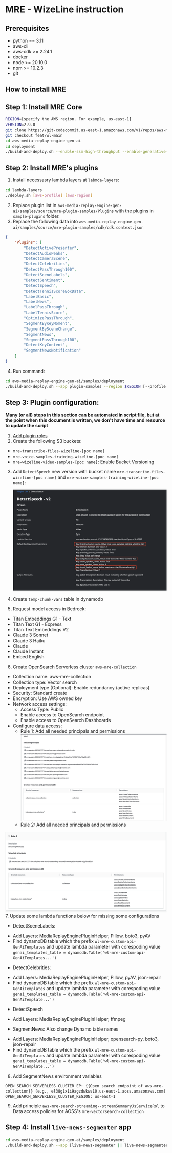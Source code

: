 # MRE - WizeLine instruction

## Prerequisites

* python == 3.11
* aws-cli
* aws-cdk >= 2.24.1
* docker
* node >= 20.10.0
* npm >= 10.2.3
* git

## How to install MRE

## Step 1: Install MRE Core

```bash
REGION=[specify the AWS region. For example, us-east-1]
VERSION=2.9.0
git clone https://git-codecommit.us-east-1.amazonaws.com/v1/repos/aws-media-replay-engine-gen-ai
git checkout feat/wl-main
cd aws-media-replay-engine-gen-ai
cd deployment
./build-and-deploy.sh --enable-ssm-high-throughput --enable-generative-ai --version $VERSION --region $REGION [--profile <aws-profile>]
```

## Step 2: Install MRE's plugins

1. Install necessasry lambda layers at `labmda-layers`:
   
```bash
cd lambda-layers
./deploy.sh [aws-profile] [aws-region]
```

2. Replace plugin list in `aws-media-replay-engine-gen-ai/samples/source/mre-plugin-samples/Plugins` with the plugins in `sample-plugins` folder.
3. Replace the following data into `aws-media-replay-engine-gen-ai/samples/source/mre-plugin-samples/cdk/cdk.context.json`

```json
{
    "Plugins": [
        "DetectActivePresenter",
        "DetectAudioPeaks",
        "DetectCameraScene",
        "DetectCelebrities",
        "DetectPassThrough100",
        "DetectSceneLabels",
        "DetectSentiment",
        "DetectSpeech",
        "DetectTennisScoreBoxData",
        "LabelBasic",
        "LabelNews",
        "LabelPassThrough",
        "LabelTennisScore",
        "OptimizePassThrough",
        "SegmentByKeyMoment",
        "SegmentBySceneChange",
        "SegmentNews",
        "SegmentPassThrough100",
        "DetectKeyContent",
        "SegmentNewsNotification"
    ]
}
```

4. Run command:

```bash
cd aws-media-replay-engine-gen-ai/samples/deployment
./build-and-deploy.sh --app plugin-samples --region $REGION [--profile <aws-profile>]
```

## Step 3: Plugin configuration:

**Many (or all) steps in this section can be automated in script file, but at the point when this document is written, we don't have time and resource to update the script**

1. [Add plugin roles](Plugin-Roles.md)
2. Create the following S3 buckets:
  
  - `mre-transcribe-files-wizeline-[poc name]`
  - `mre-voice-samples-training-wizeline-[poc name]`
  - `mre-wizeline-video-samples-[poc name]`: Enable Bucket Versioning

3. Add `DetectSpeech` new version with bucket name `mre-transcribe-files-wizeline-[poc name]` and `mre-voice-samples-training-wizeline-[poc name]`:

    ![DetectSpeechConfig](assets/DetectSpeechConfig.png)

4. Create `temp-chunk-vars` table in dynamodb
5. Request model access in Bedrock:
  - Titan Embeddings G1 - Text
  - Titan Text G1 - Express
  - Titan Text Embeddings V2
  - Claude 3 Sonnet
  - Claude 3 Haiku
  - Claude
  - Claude Instant
  - Embed English
6. Create OpenSearch Serverless cluster `aws-mre-collection`
  - Collection name: aws-mre-collection
  - Collection type: Vector search
  - Deployment type (Optional): Enable redundancy (active replicas)
  - Security: Standard create
  - Encryption: Use AWS owned key
  - Network access settings:
    + Access Type: Public
    + Enable access to OpenSearch endpoint
    + Enable access to OpenSearch Dashboards
  - Configure data access:
    + Rule 1: Add all needed principals and permissions
![Rule 1 Config](assets/OpenSearchAccessControlRule1.png)
    + Rule 2: Add all needed principals and permissions
    
![Rule 1 Config](assets/OpenSearchAccessControlRule2.png)
7. Update some lambda functions below for missing some configurations
  - DetectSceneLabels:
   + Add Layers: MediaReplayEnginePluginHelper, Pillow, boto3, pyAV
   + Find dynamoDB table which the prefix `wl-mre-custom-api-GenAiTemplates` and update lambda parameter with corespoding value  `genai_templates_table = dynamodb.Table('wl-mre-custom-api-GenAiTemplates...')`
  - DetectCelebrities:
   + Add Layers: MediaReplayEnginePluginHelper, Pillow, pyAV, json-repair
   + Find dynamoDB table which the prefix `wl-mre-custom-api-GenAiTemplates` and update lambda parameter with corespoding value `genai_templates_table = dynamodb.Table('wl-mre-custom-api-GenAiTemplate...')`
  - DetectSpeech
   + Add Layers: MediaReplayEnginePluginHelper, ffmpeg
  - SegmentNews: Also change Dynamo table names
   + Add Layers: MediaReplayEnginePluginHelper, opensearch-py, boto3, json-repair
   + Find dynamoDB table which the prefix `wl-mre-custom-api-GenAiTemplates` and update lambda parameter with corespoding value `genai_templates_table = dynamodb.Table('wl-mre-custom-api-GenAiTemplate...')`
8. Add SegmentNews environment variables
  ```
  OPEN_SEARCH_SERVERLESS_CLUSTER_EP: {{Open search endpoint of aws-mre-collection}} (e.g., el38g1x1i9agzdwkws10.us-east-1.aoss.amazonaws.com)
  OPEN_SEARCH_SERVERLESS_CLUSTER_REGION: us-east-1
  ```
9. Add principle `aws-mre-search-streaming--streamSummaryJsServiceRol` to Data access policies for AOSS's `mre-vectorsearch-collection`

## Step 4: Install `live-news-segmenter` app

```bash
cd aws-media-replay-engine-gen-ai/samples/deployment
./build-and-deploy.sh --app [live-news-segmenter || live-news-segmenter-ui || live-news-segmenter-api] --region $REGION [--profile <aws-profile>]
```